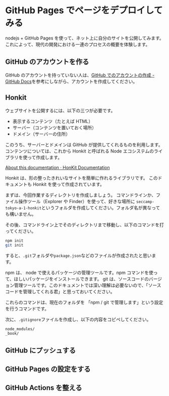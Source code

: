 # GitHub Pages でページをデプロイしてみる

nodejs + GitHub Pages を使って、ネット上に自分のサイトを公開してみます。
これによって、現代の開発における一連のプロセスの概要を体験します。

## GitHub のアカウントを作る
GitHub のアカウントを持っていない人は、[GitHub でのアカウントの作成 - GitHub Docs](https://docs.github.com/ja/get-started/start-your-journey/creating-an-account-on-github)を参考にしながら、アカウントを作成してください。

## Honkit
ウェブサイトを公開するには、以下の三つが必要です。

- 表示するコンテンツ（たとえば HTML）
- サーバー（コンテンツを置いておく場所）
- ドメイン（サーバーの住所）

このうち、サーバーとドメインは GitHub が提供してくれるものを利用します。
コンテンツについては、これから Honkit と呼ばれる Node エコシステムのライブラリを使って作成します。

[About this documentation · HonKit Documentation](https://honkit.netlify.app/)

Honkit は、形の整ったきれいなサイトを簡単に作れるライブラリです。
このドキュメントも Honkit を使って作成されています。

まずは、今回作業するディレクトリを作成しましょう。
コマンドラインか、ファイル操作ツール（Explorer や Finder）を使って、好きな場所に `seccamp-tokyo-a-1-honkit`というフォルダを作成してください。フォルダ名が異なっても構いません。

その後、コマンドライン上でそのディレクトリまで移動し、以下のコマンドを打ってください。
```sh
npm init
git init
```

すると、`.git`フォルダや`package.json`などのファイルが作成されたと思います。

npm は、 node で使えるパッケージの管理ツールです。npm コマンドを使って、ほしいパッケージをインストールできます。
git は、ソースコードのバージョン管理ツールです。このドキュメントでは深い理解は必要ないので、「ソースコードを管理してくれる君」と思っておいてください。

これらのコマンドは、現在のフォルダを 「npm / git で管理します」という設定を行うコマンドです。

次に、`.gitignore`ファイルを作成し、以下の内容をコピペしてください。
```.gitignore
node_modules/
_book/
```




## GitHub にプッシュする
## GitHub Pages の設定をする
## GitHub Actions を整える
